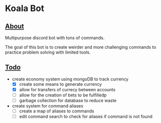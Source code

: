 # Koala Bot

## <u>**About**</u>

Multipurpose discord bot with tons of commands.

The goal of this bot is to create weirder and more challenging
commands to practice problem solving with limited tools.

## <u>**Todo**</u>

- create economy system using mongoDB to track currency
  - [x] create some means to generate currency
  - [x] allow for transfers of currecy between accounts
  - [ ] allow for the creation of bets to be fulfilledp
  - [ ] garbage collection for database to reduce waste
- create system for command aliases
  - [ ] create a map of aliases to commands
  - [ ] edit command search to check for aliases if command is not found
